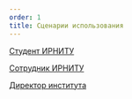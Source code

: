 ```yaml
---
order: 1
title: Сценарии использования
---
```


[Студент ИРНИТУ](./student-irnitu/_index.md)

[Сотрудник ИРНИТУ](./sotrudnik-irnitu/_index.md)

[Директор института](./direktor-instituta/_index.md)


